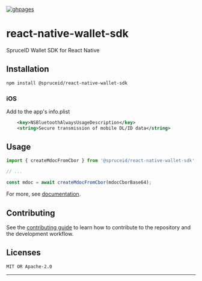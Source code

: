 [![ghpages](https://img.shields.io/badge/docs-passing-green)](https://walletsdkreact.sprucekit.dev/)

# react-native-wallet-sdk

SpruceID Wallet SDK for React Native

## Installation

```sh
npm install @spruceid/react-native-wallet-sdk
```

### iOS

Add to the app's info.plist

```xml
	<key>NSBluetoothAlwaysUsageDescription</key>
	<string>Secure transmission of mobile DL/ID data</string>
```

## Usage

```js
import { createMdocFromCbor } from '@spruceid/react-native-wallet-sdk';

// ...

const mdoc = await createMdocFromCbor(mdocCborBase64);
```

For more, see [documentation](https://walletsdkreact.sprucekit.dev/).

## Contributing

See the [contributing guide](CONTRIBUTING.md) to learn how to contribute to the repository and the development workflow.

## Licenses

```
MIT OR Apache-2.0
```

---

